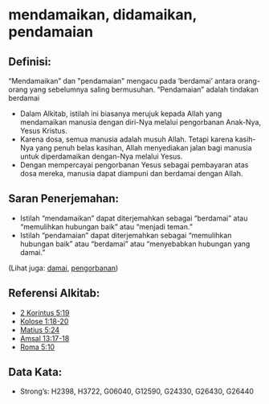 # mendamaikan, didamaikan, pendamaian

## Definisi:

“Mendamaikan” dan "pendamaian" mengacu pada ‘berdamai’ antara orang-orang yang sebelumnya saling bermusuhan. “Pendamaian” adalah tindakan berdamai

* Dalam Alkitab, istilah ini biasanya merujuk kepada Allah yang mendamaikan manusia dengan diri-Nya melalui pengorbanan Anak-Nya, Yesus Kristus.
* Karena dosa, semua manusia adalah musuh Allah. Tetapi karena kasih-Nya yang penuh belas kasihan, Allah menyediakan jalan bagi manusia untuk diperdamaikan dengan-Nya melalui Yesus.
* Dengan mempercayai pengorbanan Yesus sebagai pembayaran atas dosa mereka, manusia dapat diampuni dan berdamai dengan Allah.

## Saran Penerjemahan:

* Istilah “mendamaikan” dapat diterjemahkan sebagai “berdamai” atau “memulihkan hubungan baik” atau “menjadi teman.”
* Istilah “pendamaian” dapat diterjemahkan sebagai “memulihkan hubungan baik” atau “berdamai” atau “menyebabkan hubungan yang damai.”

(Lihat juga: [damai](../other/peace.md), [pengorbanan](../other/sacrifice.md))

## Referensi Alkitab:

* [2 Korintus 5:19](rc://en/tn/help/2co/05/19)
* [Kolose 1:18-20](rc://en/tn/help/col/01/18)
* [Matius 5:24](rc://en/tn/help/mat/05/24)
* [Amsal 13:17-18](rc://en/tn/help/pro/13/17)
* [Roma 5:10](rc://en/tn/help/rom/05/10)

## Data Kata:

* Strong’s: H2398, H3722, G06040, G12590, G24330, G26430, G26440
